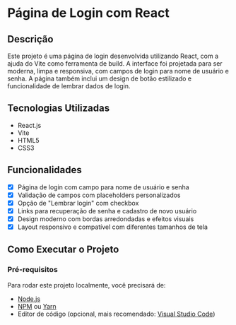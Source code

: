 # Página de Login com React

## Descrição

Este projeto é uma página de login desenvolvida utilizando React, com a ajuda do Vite como ferramenta de build. A interface foi projetada para ser moderna, limpa e responsiva, com campos de login para nome de usuário e senha. A página também inclui um design de botão estilizado e funcionalidade de lembrar dados de login.

## Tecnologias Utilizadas

- React.js
- Vite
- HTML5
- CSS3

## Funcionalidades

- [x] Página de login com campo para nome de usuário e senha
- [x] Validação de campos com placeholders personalizados
- [x] Opção de "Lembrar login" com checkbox
- [x] Links para recuperação de senha e cadastro de novo usuário
- [x] Design moderno com bordas arredondadas e efeitos visuais
- [x] Layout responsivo e compatível com diferentes tamanhos de tela

## Como Executar o Projeto

### Pré-requisitos

Para rodar este projeto localmente, você precisará de:

- [Node.js](https://nodejs.org/en/)
- [NPM](https://www.npmjs.com/) ou [Yarn](https://yarnpkg.com/)
- Editor de código (opcional, mais recomendado: [Visual Studio Code](https://code.visualstudio.com/))
